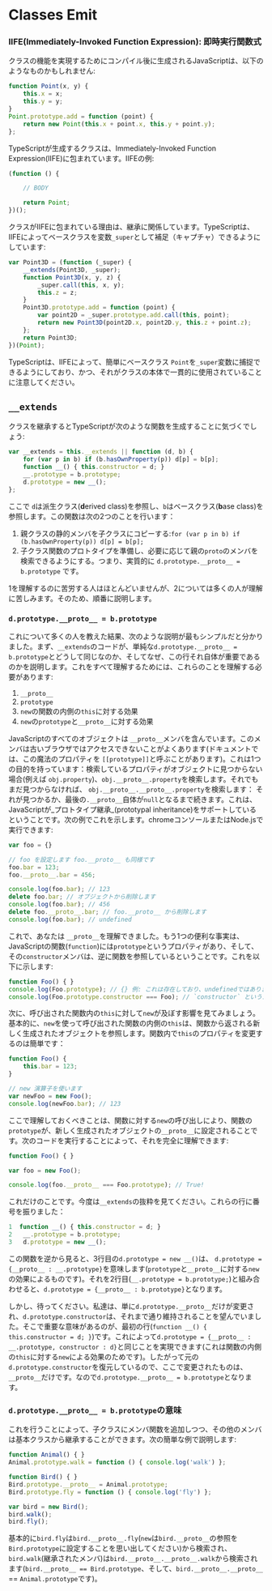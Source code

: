 # Classes Emit

### IIFE\(Immediately-Invoked Function Expression\): 即時実行関数式

クラスの機能を実現するためにコンパイル後に生成されるJavaScriptは、以下のようなものかもしれません:

```typescript
function Point(x, y) {
    this.x = x;
    this.y = y;
}
Point.prototype.add = function (point) {
    return new Point(this.x + point.x, this.y + point.y);
};
```

TypeScriptが生成するクラスは、Immediately-Invoked Function Expression\(IIFE\)に包まれています。IIFEの例:

```typescript
(function () {

    // BODY

    return Point;
})();
```

クラスがIIFEに包まれている理由は、継承に関係しています。TypeScriptは、IIFEによってベースクラスを変数`_super`として補足（キャプチャ）できるようにしています:

```typescript
var Point3D = (function (_super) {
    __extends(Point3D, _super);
    function Point3D(x, y, z) {
        _super.call(this, x, y);
        this.z = z;
    }
    Point3D.prototype.add = function (point) {
        var point2D = _super.prototype.add.call(this, point);
        return new Point3D(point2D.x, point2D.y, this.z + point.z);
    };
    return Point3D;
})(Point);
```

TypeScriptは、IIFEによって、簡単にベースクラス `Point`を`_super`変数に捕捉できるようにしており、かつ、それがクラスの本体で一貫的に使用されていることに注意してください。

## `__extends`

クラスを継承するとTypeScriptが次のような関数を生成することに気づくでしょう:

```typescript
var __extends = this.__extends || function (d, b) {
    for (var p in b) if (b.hasOwnProperty(p)) d[p] = b[p];
    function __() { this.constructor = d; }
    __.prototype = b.prototype;
    d.prototype = new __();
};
```

ここで `d`は派生クラス\(**d**erived class\)を参照し、`b`はベースクラス\(**b**ase class\)を参照します。この関数は次の2つのことを行います：

1. 親クラスの静的メンバを子クラスにコピーする:`for (var p in b) if (b.hasOwnProperty(p)) d[p] = b[p];`
2. 子クラス関数のプロトタイプを準備し、必要に応じて親の`proto`のメンバを検索できるようにする。つまり、実質的に `d.prototype.__proto__ = b.prototype` です。

1を理解するのに苦労する人はほとんどいませんが、2については多くの人が理解に苦しみます。そのため、順番に説明します。

### `d.prototype.__proto__ = b.prototype`

これについて多くの人を教えた結果、次のような説明が最もシンプルだと分かりました。まず、`__extends`のコードが、単純な`d.prototype.__proto__ = b.prototype`とどうして同じなのか、そしてなぜ、この行それ自体が重要であるのかを説明します。これをすべて理解するためには、これらのことを理解する必要があります:

1. `__proto__`
2. `prototype`
3. `new`の関数の内側の`this`に対する効果
4. `new`の`prototype`と`__proto__`に対する効果

JavaScriptのすべてのオブジェクトは `__proto__`メンバを含んでいます。このメンバは古いブラウザではアクセスできないことがよくあります\(ドキュメントでは、この魔法のプロパティを `[[prototype]]`と呼ぶことがあります\)。これは1つの目的を持っています：検索しているプロパティがオブジェクトに見つからない場合\(例えば `obj.property`\)、`obj.__proto__.property`を検索します。それでもまだ見つからなければ、 `obj.__proto__.__proto__.property`を検索します： それが見つかるか、最後の`.__proto__`自体が`null`となるまで続きます。これは、JavaScriptが_プロトタイプ継承_\(prototypal inheritance\)をサポートしているということです。次の例でこれを示します。chromeコンソールまたはNode.jsで実行できます:

```typescript
var foo = {}

// foo を設定します foo.__proto__ も同様です
foo.bar = 123;
foo.__proto__.bar = 456;

console.log(foo.bar); // 123
delete foo.bar; // オブジェクトから削除します
console.log(foo.bar); // 456
delete foo.__proto__.bar; // foo.__proto__ から削除します
console.log(foo.bar); // undefined
```

これで、あなたは `__proto__`を理解できました。もう1つの便利な事実は、JavaScriptの関数\(`function`\)には`prototype`というプロパティがあり、そして、その`constructor`メンバは、逆に関数を参照しているということです。これを以下に示します:

```typescript
function Foo() { }
console.log(Foo.prototype); // {} 例: これは存在しており、undefinedではありません
console.log(Foo.prototype.constructor === Foo); // `constructor` というメンバがあり、逆に関数を指しています
```

次に、呼び出された関数内の`this`に対して`new`が及ぼす影響を見てみましょう。基本的に、`new`を使って呼び出された関数の内側の`this`は、関数から返される新しく生成されたオブジェクトを参照します。関数内で`this`のプロパティを変更するのは簡単です：

```typescript
function Foo() {
    this.bar = 123;
}

// new 演算子を使います
var newFoo = new Foo();
console.log(newFoo.bar); // 123
```

ここで理解しておくべきことは、関数に対する`new`の呼び出しにより、関数の`prototype`が、新しく生成されたオブジェクトの`__proto__`に設定されることです。次のコードを実行することによって、それを完全に理解できます:

```typescript
function Foo() { }

var foo = new Foo();

console.log(foo.__proto__ === Foo.prototype); // True!
```

これだけのことです。今度は`__extends`の抜粋を見てください。これらの行に番号を振りました：

```typescript
1  function __() { this.constructor = d; }
2   __.prototype = b.prototype;
3   d.prototype = new __();
```

この関数を逆から見ると、3行目の`d.prototype = new __()`は、 `d.prototype = {__proto__ : __.prototype}`を意味します\(`prototype`と`__proto__`に対する`new`の効果によるものです\)。それを2行目\(`__.prototype = b.prototype;`\)と組み合わせると、`d.prototype = {__proto__ : b.prototype}`となります。

しかし、待ってください。私達は、単に`d.prototype.__proto__`だけが変更され、`d.prototype.constructor`は、それまで通り維持されることを望んでいました。そこで重要な意味があるのが、最初の行\(`function __() { this.constructor = d; }`\)です。これによって`d.prototype = {__proto__ : __.prototype, constructor : d}`と同じことを実現できます\(これは関数の内側の`this`に対する`new`による効果のためです\)。したがって元の`d.prototype.constructor`を復元しているので、ここで変更されたものは、`__proto__`だけです。なので`d.prototype.__proto__ = b.prototype`となります。

### `d.prototype.__proto__ = b.prototype`の意味

これを行うことによって、子クラスにメンバ関数を追加しつつ、その他のメンバは基本クラスから継承することができます。次の簡単な例で説明します:

```typescript
function Animal() { }
Animal.prototype.walk = function () { console.log('walk') };

function Bird() { }
Bird.prototype.__proto__ = Animal.prototype;
Bird.prototype.fly = function () { console.log('fly') };

var bird = new Bird();
bird.walk();
bird.fly();
```

基本的に`bird.fly`は`bird.__proto__.fly`\(`new`は`bird.__proto__`の参照を`Bird.prototype`に設定することを思い出してください\)から検索され、`bird.walk`\(継承されたメンバ\)は`bird.__proto__.__proto__.walk`から検索されます\(`bird.__proto__ == Bird.prototype`、そして、`bird.__proto__.__proto__` == `Animal.prototype`です\)。

